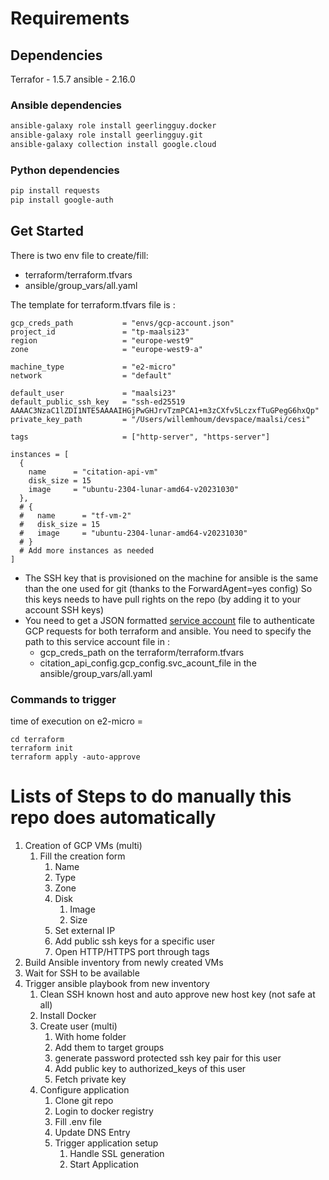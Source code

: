 # Requirements
## Dependencies

Terrafor - 1.5.7
ansible - 2.16.0

### Ansible dependencies

```sh
ansible-galaxy role install geerlingguy.docker
ansible-galaxy role install geerlingguy.git
ansible-galaxy collection install google.cloud
```

### Python dependencies

```sh
pip install requests
pip install google-auth 
```
## Get Started

There is two env file to create/fill: 
* terraform/terraform.tfvars
* ansible/group_vars/all.yaml

The template for terraform.tfvars file is :

```
gcp_creds_path           = "envs/gcp-account.json"
project_id               = "tp-maalsi23"
region                   = "europe-west9"
zone                     = "europe-west9-a"

machine_type             = "e2-micro"
network                  = "default"

default_user             = "maalsi23"
default_public_ssh_key   = "ssh-ed25519 AAAAC3NzaC1lZDI1NTE5AAAAIHGjPwGHJrvTzmPCA1+m3zCXfv5LczxfTuGPegG6hxQp"
private_key_path         = "/Users/willemhoum/devspace/maalsi/cesi"

tags                     = ["http-server", "https-server"]

instances = [
  {
    name      = "citation-api-vm"
    disk_size = 15
    image     = "ubuntu-2304-lunar-amd64-v20231030"
  },
  # {
  #   name      = "tf-vm-2"
  #   disk_size = 15
  #   image     = "ubuntu-2304-lunar-amd64-v20231030"
  # }
  # Add more instances as needed
]
```

* The SSH key that is provisioned on the machine for ansible is the same than the one used for git (thanks to the ForwardAgent=yes config) So this keys needs to have pull rights on the repo (by adding it to your account SSH keys)
* You need to get a JSON formatted [service account](https://console.cloud.google.com/iam-admin/serviceaccounts?referrer=search&project=tp-maalsi23&supportedpurview=project) file to authenticate GCP requests for both terraform and ansible. You need to specify the path to this service account file in :
    * gcp_creds_path on the terraform/terraform.tfvars
    * citation_api_config.gcp_config.svc_acount_file in the ansible/group_vars/all.yaml


### Commands to trigger

time of execution on e2-micro = 
```
cd terraform
terraform init
terraform apply -auto-approve
```

# Lists of Steps to do manually this repo does automatically

1. Creation of GCP VMs (multi)
    1. Fill the creation form
        1. Name
        1. Type
        1. Zone
        1. Disk
            1. Image
            1. Size
        1. Set external IP
        1. Add public ssh keys for a specific user
        1. Open HTTP/HTTPS port through tags
1. Build Ansible inventory from newly created VMs
1. Wait for SSH to be available
1. Trigger ansible playbook from new inventory
    1. Clean SSH known host and auto approve new host key (not safe at all)
    1. Install Docker
    1. Create user (multi)
        1. With home folder
        1. Add them to target groups
        1. generate password protected ssh key pair for this user
        1. Add public key to authorized_keys of this user
        1. Fetch private key
    1. Configure application
        1. Clone git repo
        1. Login to docker registry
        1. Fill .env file
        1. Update DNS Entry
        1. Trigger application setup
            1. Handle SSL generation
            1. Start Application